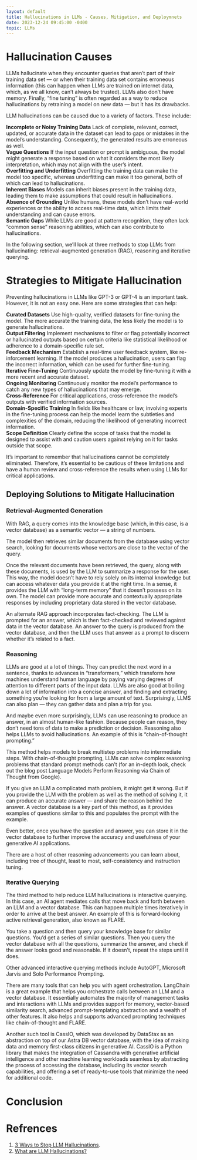 ```yaml
---
layout: default
title: Hallucinations in LLMs - Causes, Mitigation, and Deploymnets
date: 2023-12-24 09:45:00 -0400
topic: LLMs
---
```


# Hallucination Causes

LLMs hallucinate when they encounter queries that aren’t part of their training data set — or when their training data set contains erroneous information (this can happen when LLMs are trained on internet data, which, as we all know, can’t always be trusted). LLMs also don’t have memory. Finally, “fine tuning” is often regarded as a way to  reduce hallucinations by retraining a model on new data — but it has its drawbacks.

LLM hallucinations can be caused due to a variety of factors. These include:  

**Incomplete or Noisy Training Data** Lack of complete, relevant, correct, updated, or accurate data in the dataset can lead to gaps or mistakes in the model’s understanding. Consequently, the generated results are erroneous as well.  
**Vague Questions** If the input question or prompt is ambiguous, the model might generate a response based on what it considers the most likely interpretation, which may not align with the user’s intent.  
**Overfitting and Underfitting** Overfitting the training data can make the model too specific, whereas underfitting can make it too general, both of which can lead to hallucinations.  
**Inherent Biases** Models can inherit biases present in the training data, leading them to make assumptions that could result in hallucinations.  
**Absence of Grounding** Unlike humans, these models don’t have real-world experiences or the ability to access real-time data, which limits their understanding and can cause errors.  
**Semantic Gaps** While LLMs are good at pattern recognition, they often lack “common sense” reasoning abilities, which can also contribute to hallucinations.  

In the following section, we’ll look at three methods to stop LLMs from hallucinating: retrieval-augmented generation (RAG), reasoning and iterative querying.  

# Strategies to Mitigate Hallucination

Preventing hallucinations in LLMs like GPT-3 or GPT-4 is an important task. However, it is not an easy one. Here are some strategies that can help:  

**Curated Datasets** Use high-quality, verified datasets for fine-tuning the model. The more accurate the training data, the less likely the model is to generate hallucinations.  
**Output Filtering** Implement mechanisms to filter or flag potentially incorrect or hallucinated outputs based on certain criteria like statistical likelihood or adherence to a domain-specific rule set.  
**Feedback Mechanism** Establish a real-time user feedback system, like re-inforcement learning. If the model produces a hallucination, users can flag the incorrect information, which can be used for further fine-tuning.  
**Iterative Fine-Tuning** Continuously update the model by fine-tuning it with a more recent and accurate dataset.  
**Ongoing Monitoring** Continuously monitor the model’s performance to catch any new types of hallucinations that may emerge.  
**Cross-Reference** For critical applications, cross-reference the model’s outputs with verified information sources.  
**Domain-Specific Training** In fields like healthcare or law, involving experts in the fine-tuning process can help the model learn the subtleties and complexities of the domain, reducing the likelihood of generating incorrect information.  
**Scope Definition** Clearly define the scope of tasks that the model is designed to assist with and caution users against relying on it for tasks outside that scope.  

It’s important to remember that hallucinations cannot be completely eliminated. Therefore, it’s essential to be cautious of these limitations and have a human review and cross-reference the results when using LLMs for critical applications.

## Deploying Solutions to Mitigate Hallucination

### Retrieval-Augmented Generation
With RAG, a query comes into the knowledge base (which, in this case, is a vector database) as a semantic vector — a string of numbers.

The model then retrieves similar documents from the database using vector search, looking for documents whose vectors are close to the vector of the query.

Once the relevant documents have been retrieved, the query, along with these documents, is used by the LLM to summarize a response for the user. This way, the model doesn’t have to rely solely on its internal knowledge but can access whatever data you provide it at the right time. In a sense, it provides the LLM with “long-term memory” that it doesn’t possess on its own. The model can provide more accurate and contextually appropriate responses by including proprietary data stored in the vector database.

An alternate RAG approach incorporates fact-checking. The LLM is prompted for an answer, which is then fact-checked and reviewed against data in the vector database. An answer to the query is produced from the vector database, and then the LLM uses that answer as a prompt to discern whether it’s related to a fact.

### Reasoning
LLMs are good at a lot of things. They can predict the next word in a sentence, thanks to advances in “transformers,” which transform how machines understand human language by paying varying degrees of attention to different parts of the input data. LLMs are also good at boiling down a lot of information into a concise answer, and finding and extracting something you’re looking for from a large amount of text. Surprisingly, LLMS can also plan — they can gather data and plan a trip for you.

And maybe even more surprisingly, LLMs can use reasoning to produce an answer, in an almost human-like fashion. Because people can reason, they don’t need tons of data to make a prediction or decision. Reasoning also helps LLMs to avoid hallucinations. An example of this is “chain-of-thought prompting.”

This method helps models to break multistep problems into intermediate steps. With chain-of-thought prompting, LLMs can solve complex reasoning problems that standard prompt methods can’t (for an in-depth look, check out the blog post Language Models Perform Reasoning via Chain of Thought from Google).

If you give an LLM a complicated math problem, it might get it wrong. But if you provide the LLM with the problem as well as the method of solving it, it can produce an accurate answer — and share the reason behind the answer. A vector database is a key part of this method, as it provides examples of questions similar to this and populates the prompt with the example.

Even better, once you have the question and answer, you can store it in the vector database to further improve the accuracy and usefulness of your generative AI applications.

There are a host of other reasoning advancements you can learn about, including tree of thought, least to most, self-consistency and instruction tuning.

### Iterative Querying

The third method to help reduce LLM hallucinations is interactive querying. In this case, an AI agent mediates calls that move back and forth between an LLM and a vector database. This can happen multiple times iteratively in order to arrive at the best answer. An example of this is forward-looking active retrieval generation, also known as FLARE.

You take a question and then query your knowledge base for similar questions. You’d get a series of similar questions. Then you query the vector database with all the questions, summarize the answer, and check if the answer looks good and reasonable. If it doesn’t, repeat the steps until it does.

Other advanced interactive querying methods include AutoGPT, Microsoft Jarvis and Solo Performance Prompting.

There are many tools that can help you with agent orchestration. LangChain is a great example that helps you orchestrate calls between an LLM and a vector database. It essentially automates the majority of management tasks and interactions with LLMs and provides support for memory, vector-based similarity search, advanced prompt-templating abstraction and a wealth of other features. It also helps and supports advanced prompting techniques like chain-of-thought and FLARE.

Another such tool is CassIO, which was developed by DataStax as an abstraction on top of our Astra DB vector database, with the idea of making data and memory first-class citizens in generative AI. CassIO is a Python library that makes the integration of Cassandra with generative artificial intelligence and other machine learning workloads seamless by abstracting the process of accessing the database, including its vector search capabilities, and offering a set of ready-to-use tools that minimize the need for additional code.

# Conclusion





# Refrences
1. [3 Ways to Stop LLM Hallucinations](https://thenewstack.io/3-ways-to-stop-llm-hallucinations/#:~:text=LLMs%20hallucinate%20when%20they%20encounter,'t%20always%20be%20trusted).
2. [What are LLM Hallucinations?](https://www.iguazio.com/glossary/llm-hallucination/)